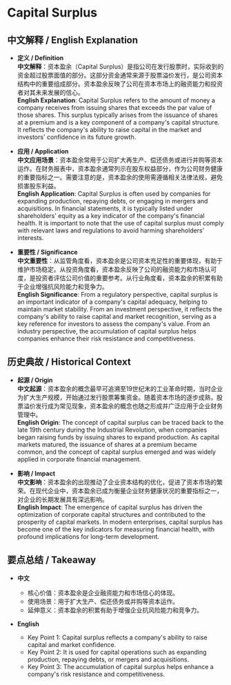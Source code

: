 # Capital Surplus

## 中文解释 / English Explanation

* **定义 / Definition**  
  **中文解释**：资本盈余（Capital Surplus）是指公司在发行股票时，实际收到的资金超过股票面值的部分。这部分资金通常来源于股票溢价发行，是公司资本结构中的重要组成部分。资本盈余反映了公司在资本市场上的融资能力和投资者对其未来发展的信心。  
  **English Explanation**: Capital Surplus refers to the amount of money a company receives from issuing shares that exceeds the par value of those shares. This surplus typically arises from the issuance of shares at a premium and is a key component of a company's capital structure. It reflects the company's ability to raise capital in the market and investors' confidence in its future growth.

* **应用 / Application**  
  **中文应用场景**：资本盈余常用于公司扩大再生产、偿还债务或进行并购等资本运作。在财务报表中，资本盈余通常列示在股东权益部分，作为公司财务健康的重要指标之一。需要注意的是，资本盈余的使用需遵循相关法律法规，避免损害股东利益。  
  **English Application**: Capital Surplus is often used by companies for expanding production, repaying debts, or engaging in mergers and acquisitions. In financial statements, it is typically listed under shareholders' equity as a key indicator of the company's financial health. It is important to note that the use of capital surplus must comply with relevant laws and regulations to avoid harming shareholders' interests.

* **重要性 / Significance**  
  **中文重要性**：从监管角度看，资本盈余是公司资本充足性的重要体现，有助于维护市场稳定。从投资角度看，资本盈余反映了公司的融资能力和市场认可度，是投资者评估公司价值的重要参考。从行业角度看，资本盈余的积累有助于企业增强抗风险能力和竞争力。  
  **English Significance**: From a regulatory perspective, capital surplus is an important indicator of a company's capital adequacy, helping to maintain market stability. From an investment perspective, it reflects the company's ability to raise capital and market recognition, serving as a key reference for investors to assess the company's value. From an industry perspective, the accumulation of capital surplus helps companies enhance their risk resistance and competitiveness.

## 历史典故 / Historical Context

* **起源 / Origin**  
  **中文起源**：资本盈余的概念最早可追溯至19世纪末的工业革命时期，当时企业为扩大生产规模，开始通过发行股票筹集资金。随着资本市场的逐步成熟，股票溢价发行成为常见现象，资本盈余的概念也随之形成并广泛应用于企业财务管理中。  
  **English Origin**: The concept of capital surplus can be traced back to the late 19th century during the Industrial Revolution, when companies began raising funds by issuing shares to expand production. As capital markets matured, the issuance of shares at a premium became common, and the concept of capital surplus emerged and was widely applied in corporate financial management.

* **影响 / Impact**  
  **中文影响**：资本盈余的出现推动了企业资本结构的优化，促进了资本市场的繁荣。在现代企业中，资本盈余已成为衡量企业财务健康状况的重要指标之一，对企业的长期发展具有深远影响。  
  **English Impact**: The emergence of capital surplus has driven the optimization of corporate capital structures and contributed to the prosperity of capital markets. In modern enterprises, capital surplus has become one of the key indicators for measuring financial health, with profound implications for long-term development.

## 要点总结 / Takeaway

* **中文**  
  - 核心价值：资本盈余是企业融资能力和市场信心的体现。  
  - 使用场景：用于扩大生产、偿还债务或并购等资本运作。  
  - 延伸意义：资本盈余的积累有助于增强企业抗风险能力和竞争力。

* **English**  
  - Key Point 1: Capital surplus reflects a company's ability to raise capital and market confidence.  
  - Key Point 2: It is used for capital operations such as expanding production, repaying debts, or mergers and acquisitions.  
  - Key Point 3: The accumulation of capital surplus helps enhance a company's risk resistance and competitiveness.
